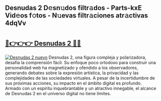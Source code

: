 ## Desnudas 2 D𝚎sn𝚞dos filtr𝚊dos - Parts-kxE Vid𝚎os f𝚘tos - N𝚞evas filtr𝚊ciones atr𝚊ctivas 4dqVv

# <h2><a href="http://mb8kcz.tromn.icu/?c=Desnudas+2">🔗👉👉👉 Desnudas 2 🔗🔗</a></h2>

[![Desnudas 2 nuevo](https://i.imgur.com/pEAQMta.gif)](http://mb8kcz.tromn.icu/?c=Desnudas+2)
Desnudas 2, una figura compleja y polarizadora, desafía la comprensión fácil. Su enfoque poco ortodoxo para construir una personalidad web ha magnetizado y ofendido a los observadores, generando debates sobre la expresión artística, la privacidad y las complejidades de las sociedades virtuales. A pesar de la incertidumbre de sus próximas acciones, su impacto en el ámbito digital es profundo. Armado con un espíritu inquebrantable y un atractivo innegable, el alcance de Desnudas 2 en el universo digital no tiene límites.
